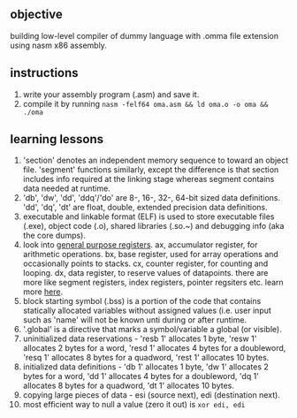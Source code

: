 ## objective

building low-level compiler of dummy language with .omma file extension using nasm x86 assembly.  

## instructions

1. write your assembly program (.asm) and save it.                 
1. compile it by running `nasm -felf64 oma.asm && ld oma.o -o oma && ./oma`

## learning lessons

1. 'section' denotes an independent memory sequence to toward an object file. 'segment' functions similarly, except the difference is that section includes info required at the linking stage whereas segment contains data needed at runtime.
1. 'db', 'dw', 'dd', 'ddq'/'do' are 8-, 16-, 32-, 64-bit sized data definitions. 'dd', 'dq', 'dt' are float, double, extended precision data definitions.
1. executable and linkable format (ELF) is used to store executable files (.exe), object code (.o), shared libraries (.so.~) and debugging info (aka the core dumps).
1. look into [general purpose registers](https://docs.microsoft.com/en-us/windows-hardware/drivers/debugger/x64-architecture). ax, accumulator register, for arithmetic operations. bx, base register, used for array operations and occasionally points to stacks. cx, counter register, for counting and looping. dx, data register, to reserve values of datapoints. there are more like segment registers, index registers, pointer regsiters etc. learn more [here](http://www.baskent.edu.tr/~tkaracay/etudio/ders/prg/pascal/PasHTM2/pas/lowlevel.html).
1. block starting symbol (.bss) is a portion of the code that contains statically allocated variables without assigned values (i.e. user input such as 'name' will not be known unti during or after runtime.
1. '.global' is a directive that marks a symbol/variable a global (or visible).
1. uninitialized data reservations - 'resb 1' allocates 1 byte, 'resw 1' allocates 2 bytes for a word, 'resd 1' allocates 4 bytes for a doubleword, 'resq 1' allocates 8 bytes for a quadword, 'rest 1' allocates 10 bytes.
1. initialized data definitions - 'db 1' allocates 1 byte, 'dw 1' allocates 2 bytes for a word, 'dd 1' allocates 4 bytes for a doubleword, 'dq 1' allocates 8 bytes for a quadword, 'dt 1' allocates 10 bytes.
1. copying large pieces of data - esi (source next), edi (destination next).
1. most efficient way to null a value (zero it out) is `xor edi, edi`
